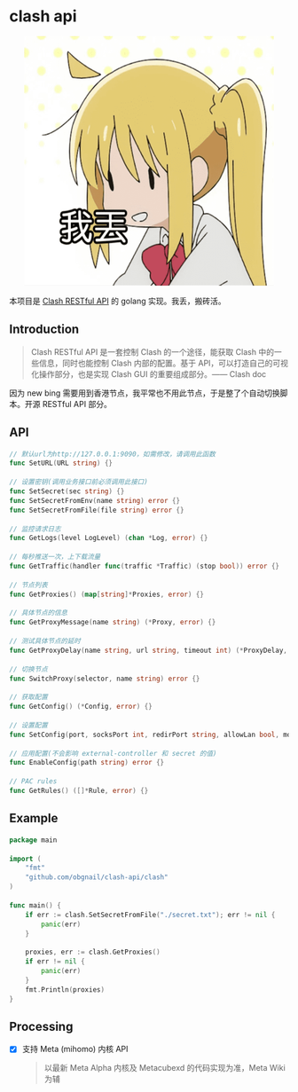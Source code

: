 # clash api

<p align="center">
    <img src="assets/nijika.png" width="450" height="450">
</p>


本项目是 [Clash RESTful API](https://clash.gitbook.io/doc) 的 golang 实现。我丢，搬砖活。




## Introduction

> Clash RESTful API 是一套控制 Clash 的一个途径，能获取 Clash 中的一些信息，同时也能控制 Clash 内部的配置。基于 API，可以打造自己的可视化操作部分，也是实现 Clash GUI 的重要组成部分。—— Clash doc

因为 new bing 需要用到香港节点，我平常也不用此节点，于是整了个自动切换脚本。开源 RESTful API 部分。



## API

```go
// 默认url为http://127.0.0.1:9090，如需修改，请调用此函数
func SetURL(URL string) {}

// 设置密钥(调用业务接口前必须调用此接口)
func SetSecret(sec string) {}
func SetSecretFromEnv(name string) error {}
func SetSecretFromFile(file string) error {}

// 监控请求日志
func GetLogs(level LogLevel) (chan *Log, error) {}

// 每秒推送一次，上下载流量
func GetTraffic(handler func(traffic *Traffic) (stop bool)) error {}

// 节点列表
func GetProxies() (map[string]*Proxies, error) {}

// 具体节点的信息
func GetProxyMessage(name string) (*Proxy, error) {}

// 测试具体节点的延时
func GetProxyDelay(name string, url string, timeout int) (*ProxyDelay, error) {}

// 切换节点
func SwitchProxy(selector, name string) error {}

// 获取配置
func GetConfig() (*Config, error) {}

// 设置配置
func SetConfig(port, socksPort int, redirPort string, allowLan bool, mode, logLevel string) error {}

// 应用配置(不会影响 external-controller 和 secret 的值)
func EnableConfig(path string) error {}

// PAC rules
func GetRules() ([]*Rule, error) {}
```

 

## Example

```go
package main

import (
	"fmt"
	"github.com/obgnail/clash-api/clash"
)

func main() {
	if err := clash.SetSecretFromFile("./secret.txt"); err != nil {
		panic(err)
	}

	proxies, err := clash.GetProxies()
	if err != nil {
		panic(err)
	}
	fmt.Println(proxies)
}
```

## Processing

- [x] 支持 Meta (mihomo) 内核 API
  > 以最新 Meta Alpha 内核及 Metacubexd 的代码实现为准，Meta Wiki 为辅
